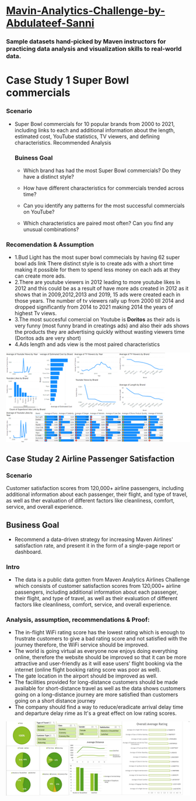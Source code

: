 # [Mavin-Analytics-Challenge-by-Abdulateef-Sanni](https://latsan.github.io/Mavin-Analytics-Challenge-by-Abdulateef-Sanni/)

### Sample datasets hand-picked by Maven instructors for practicing data analysis and visualization skills to real-world data.

# Case Study 1 Super Bowl commercials
### Scenario

* Super Bowl commercials for 10 popular brands from 2000 to 2021, including links to each and additional information about the length, estimated cost, YouTube statistics, TV viewers, and defining characteristics.
Recommended Analysis
    ### Buiness Goal
  *  Which brand has had the most Super Bowl commercials? Do they have a distinct style?

  *  How have different characteristics for commercials trended across time?

  *  Can you identify any patterns for the most successful commercials on YouTube?

  *  Which characteristics are paired most often? Can you find any unusual combinations?

### Recomendation & Assumption

* 1.Bud Light has the most super bowl commecials by having 62 super bowl ads link
 There distinct style is to create ads with a short time making it possible for them to spend less money on each ads at they can create more ads.
* 2.There are youtube viewers in 2012 leading to more youtube likes in 2012 and this could be as a result of have more ads created in 2012 as it shows that in 2009,2012,2013 and 2019, 15 ads were created each in those years.
The number of tv viewers rally up from 2000 till 2014 and dropped significantly from 2014 to 2021 making 2014 the years of highest Tv views.
* 3.The most succesful comercial on Youtube is **Doritos** as their ads is very funny (most funny brand in creatings ads) and also their ads shows the products they are advertising quickly without wasting viewers time (Doritos ads are very short)
* 4.Ads length and ads view is the most paired characteristics

![](superbowl.png)

## Case Studay 2 Airline Passenger Satisfaction
### Scenario
Customer satisfaction scores from 120,000+ airline passengers, including additional information about each passenger, their flight, and type of travel, as well as ther evaluation of different factors like cleanliness, comfort, service, and overall experience.

## Business Goal

* Recommend a data-driven strategy for increasing Maven Airlines' satisfaction rate, and present it in the form of a single-page report or dashboard.
   
### Intro
   
 * The data is a public data gotten from Maven Analytics Airlines Challenge which consists of customer satisfaction scores from 120,000+ airline passengers, including additional information about each passenger, their flight, and type of travel, as well as their evaluation of different factors like cleanliness, comfort, service, and overall experience.

 
### Analysis, assumption, recommendations & Proof:

 * The in-flight WiFi rating score has the lowest rating which is enough to frustrate customers to give a bad rating score and not satisfied with the journey therefore, the WiFi service should be improved.
 * The world is going virtual as everyone now enjoys doing everything online, therefore the website should be improved so that it can be more attractive and user-friendly as it will ease users' flight booking via the internet (online flight booking rating score was poor as well).
 * The gate location in the airport should be improved as well.
 * The facilities provided for long-distance customers should be made available for short-distance travel as well as the data shows customers going on a long-distance journey are more satisfied than customers going on a short distance journey
 * The company should find a way to reduce/eradicate arrival delay time and departure delay rime as It's a great effect on low rating scores.

![](1.png)
          

